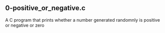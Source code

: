 ## 0-positive_or_negative.c
A C program that prints whether a number generated randomnly is positive or negative or zero
